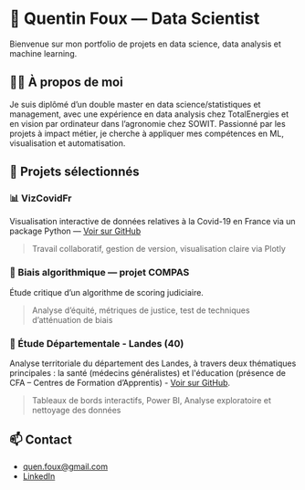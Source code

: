 # 👋 Quentin Foux — Data Scientist

Bienvenue sur mon portfolio de projets en data science, data analysis et machine learning.

## 👨‍💻 À propos de moi
Je suis diplômé d’un double master en data science/statistiques et management, avec une expérience en data analysis chez TotalEnergies et en vision par ordinateur dans l’agronomie chez SOWIT. Passionné par les projets à impact métier, je cherche à appliquer mes compétences en ML, visualisation et automatisation.

## 🧠 Projets sélectionnés

### 📊 VizCovidFr  
Visualisation interactive de données relatives à la Covid-19 en France via un package Python — [Voir sur GitHub](https://github.com/AmelieVernay/vizcovidfr)  
> Travail collaboratif, gestion de version, visualisation claire via Plotly

### 🧪 Biais algorithmique — projet COMPAS  
Étude critique d’un algorithme de scoring judiciaire.  
> Analyse d’équité, métriques de justice, test de techniques d’atténuation de biais

### 🌾 Étude Départementale - Landes (40)
Analyse territoriale du département des Landes, à travers deux thématiques principales : la santé (médecins généralistes) et l'éducation (présence de CFA – Centres de Formation d’Apprentis) - [Voir sur GitHub](https://github.com/quentinfoux/Etude_Departement_Landes).
> Tableaux de bords interactifs, Power BI, Analyse exploratoire et nettoyage des données

## 📫 Contact  
- quen.foux@gmail.com  
- [LinkedIn](https://www.linkedin.com/in/TON-LIEN)
